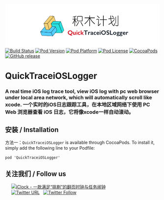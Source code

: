 ![logo](logo.png)
[![Build Status](http://img.shields.io/travis/pcjbird/QuickTraceiOSLogger/master.svg?style=flat)](https://travis-ci.org/pcjbird/QuickTraceiOSLogger)
[![Pod Version](http://img.shields.io/cocoapods/v/QuickTraceiOSLogger.svg?style=flat)](http://cocoadocs.org/docsets/QuickTraceiOSLogger/)
[![Pod Platform](http://img.shields.io/cocoapods/p/QuickTraceiOSLogger.svg?style=flat)](http://cocoadocs.org/docsets/QuickTraceiOSLogger/)
[![Pod License](http://img.shields.io/cocoapods/l/QuickTraceiOSLogger.svg?style=flat)](https://www.apache.org/licenses/LICENSE-2.0.html)
[![CocoaPods](https://img.shields.io/cocoapods/at/QuickTraceiOSLogger.svg)](https://github.com/pcjbird/QuickTraceiOSLogger)
[![GitHub release](https://img.shields.io/github/release/pcjbird/QuickTraceiOSLogger.svg)](https://github.com/pcjbird/QuickTraceiOSLogger/releases)

# QuickTraceiOSLogger
### A real time iOS log trace tool, view iOS log with pc web browser under local area network, which will automatically scroll like xcode. 一个实时的iOS日志跟踪工具，在本地区域网络下使用 PC Web 浏览器查看 iOS 日志，它将像xcode一样自动滚动。


##  安装 / Installation

方法一：`QuickTraceiOSLogger` is available through CocoaPods. To install it, simply add the following line to your Podfile:

```
pod 'QuickTraceiOSLogger'
```

## 关注我们 / Follow us
  
  <a href="https://itunes.apple.com/cn/app/iclock-一款满足-挑剔-的翻页时钟与任务闹钟/id1128196970?pt=117947806&ct=com.github.pcjbird.QuickTraceiOSLogger&mt=8"><img src="https://github.com/pcjbird/AssetsExtractor/raw/master/iClock.gif" width="400" title="iClock - 一款满足“挑剔”的翻页时钟与任务闹钟"></a>    
  
  [![Twitter URL](https://img.shields.io/twitter/url/http/shields.io.svg?style=social)](https://twitter.com/intent/tweet?text=https://github.com/pcjbird/QuickTraceiOSLogger)
  [![Twitter Follow](https://img.shields.io/twitter/follow/pcjbird.svg?style=social)](https://twitter.com/pcjbird)

